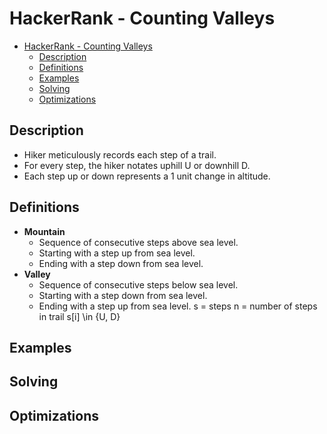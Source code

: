 # HackerRank - Counting Valleys

<!-- TOC -->

- [HackerRank - Counting Valleys](#hackerrank---counting-valleys)
    - [Description](#description)
    - [Definitions](#definitions)
    - [Examples](#examples)
    - [Solving](#solving)
    - [Optimizations](#optimizations)

<!-- /TOC -->

## Description
- Hiker meticulously records each step of a trail.
- For every step, the hiker notates uphill U or downhill D.
- Each step up or down represents a 1 unit change in altitude.
## Definitions
- **Mountain**
	- Sequence of consecutive steps above sea level.
	- Starting with a step up from sea level.
	- Ending with a step down from sea level.
- **Valley**
	- Sequence of consecutive steps below sea level.
	- Starting with a step down from sea level.
	- Ending with a step up from sea level.
s = steps
n = number of steps in trail
s[i] \in {U, D}

## Examples
## Solving
## Optimizations